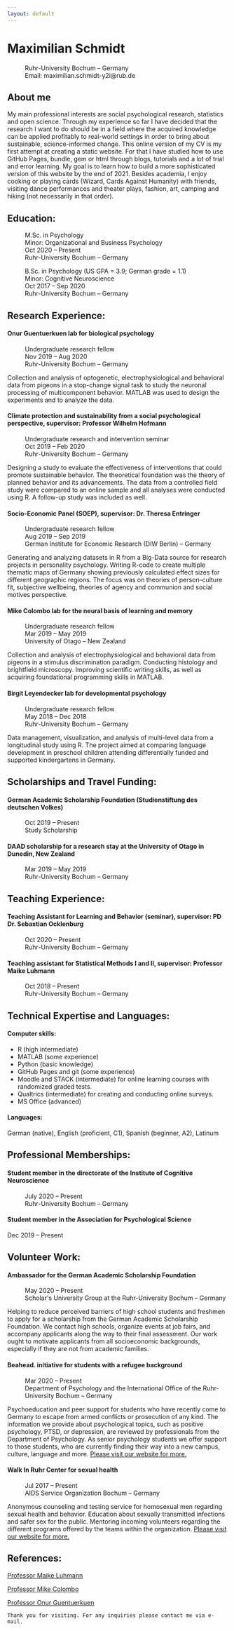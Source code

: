 ```yaml
---
layout: default
---
```


# Maximilian Schmidt

<dd>Ruhr-University Bochum – Germany</dd>
<dd>Email: maximilian.schmidt-y2i@rub.de</dd>

## About me

My main professional interests are social psychological research, statistics and open science. Through my experience so far I have decided that the research I want to do should be in a field where the acquired knowledge can be applied profitably to real-world settings in order to bring about sustainable, science-informed change.
This online version of my CV is my first attempt at creating a static website. For that I have studied how to use GitHub Pages, bundle, gem or html through blogs, tutorials and a lot of trial and error learning. My goal is to learn how to build a more sophisticated version of this website by the end of 2021.
Besides academia, I enjoy cooking or playing cards (Wizard, Cards Against Humanity) with friends, visiting dance performances and theater plays, fashion, art, camping and hiking (not necessarily in that order).

## Education:
<p>
<dd>M.Sc. in Psychology</dd>
<dd>Minor: Organizational and Business Psychology</dd>
<dd>Oct 2020 – Present</dd>
<dd>Ruhr-University Bochum – Germany</dd>
</p>

<p>
<dd>B.Sc. in Psychology (US GPA = 3.9; German grade = 1.1)</dd>
<dd>Minor: Cognitive Neuroscience</dd>
<dd>Oct 2017 – Sep 2020</dd>
<dd>Ruhr-University Bochum – Germany</dd>
</p>

## Research Experience:

#### Onur Guentuerkuen lab for biological psychology

<dd>Undergraduate research fellow</dd>
<dd>Nov 2019 – Aug 2020</dd>
<dd>Ruhr-University Bochum – Germany</dd>

Collection and analysis of optogenetic, electrophysiological and behavioral data from pigeons in a stop-change signal task to study the neuronal processing of multicomponent behavior. MATLAB was used to design the experiments and to analyze the data.

#### Climate protection and sustainability from a social psychological perspective, supervisor: Professor Wilhelm Hofmann

<dd>Undergraduate research and intervention seminar</dd>
<dd>Oct 2019 – Feb 2020</dd>
<dd>Ruhr-University Bochum – Germany</dd>

Designing a study to evaluate the effectiveness of interventions that could promote sustainable behavior. The theoretical foundation was the theory of planned behavior and its advancements. The data from a controlled field study were compared to an online sample and all analyses were conducted using R. A follow-up study was included as well.

#### Socio-Economic Panel (SOEP), supervisor: Dr. Theresa Entringer

<dd>Undergraduate research fellow</dd>
<dd>Aug 2019 – Sep 2019</dd>
<dd>German Institute for Economic Research (DIW Berlin) – Germany</dd>

Generating and analyzing datasets in R from a Big-Data source for research projects in personality psychology. Writing R-code to create multiple thematic maps of Germany showing previously calculated effect sizes for different geographic regions. The focus was on theories of person-culture fit, subjective wellbeing, theories of agency and communion and social motives perspective.

#### Mike Colombo lab for the neural basis of learning and memory

<dd>Undergraduate research fellow</dd>
<dd>Mar 2019 – May 2019</dd>
<dd>University of Otago – New Zealand</dd>

Collection and analysis of electrophysiological and behavioral data from pigeons in a stimulus discrimination paradigm. Conducting histology and brightfield microscopy. Improving scientific writing skills, as well as acquiring foundational programming skills in MATLAB.

#### Birgit Leyendecker lab for developmental psychology

<dd>Undergraduate research fellow</dd>
<dd>May 2018 – Dec 2018</dd>
<dd>Ruhr-University Bochum – Germany</dd>

Data management, visualization, and analysis of multi-level data from a longitudinal study using R. The project aimed at comparing language development in preschool children attending differentially funded and supported kindergartens in Germany.

## Scholarships and Travel Funding:

#### German Academic Scholarship Foundation (Studienstiftung des deutschen Volkes)

<dd>Oct 2019 – Present</dd>
<dd>Study Scholarship</dd>

#### DAAD scholarship for a research stay at the University of Otago in Dunedin, New Zealand

<dd>Mar 2019 – May 2019</dd>
<dd>Ruhr-University Bochum – Germany</dd>

## Teaching Experience:

#### Teaching Assistant for Learning and Behavior (seminar), supervisor: PD Dr. Sebastian Ocklenburg

<dd>Oct 2020 – Present</dd>
<dd>Ruhr-University Bochum – Germany</dd>

#### Teaching assistant for Statistical Methods I and II, supervisor: Professor Maike Luhmann

<dd>Oct 2018 – Present</dd>
<dd>Ruhr-University Bochum – Germany</dd>

## Technical Expertise and Languages:

#### Computer skills:
*   R (high intermediate)
*   MATLAB (some experience)
*   Python (basic knowledge)
*   GitHub Pages and git (some experience)
*   Moodle and STACK (intermediate) for online learning courses with randomized graded tests.
*   Qualtrics (intermediate) for creating and conducting online surveys.
*   MS Office (advanced)

#### Languages:
German (native), English (proficient, C1), Spanish (beginner, A2), Latinum

## Professional Memberships:

#### Student member in the directorate of the Institute of Cognitive Neuroscience

<dd>July 2020 – Present</dd>
<dd>Ruhr-University Bochum – Germany</dd>

#### Student member in the Association for Psychological Science
Dec 2019 – Present

## Volunteer Work:

#### Ambassador for the German Academic Scholarship Foundation

<dd>May 2020 – Present</dd>
<dd>Scholar's University Group at the Ruhr-University Bochum – Germany</dd>

Helping to reduce perceived barriers of high school students and freshmen to apply for a scholarship from the German Academic Scholarship Foundation. We contact high schools, organize events at job fairs, and accompany applicants along the way to their final assessment. Our work ought to motivate applicants from all socioeconomic backgrounds, especially if they are not from academic families.

#### Beahead. initiative for students with a refugee background

<dd>Mar 2020 – Present</dd>
<dd>Department of Psychology and the International Office of the Ruhr-University Bochum – Germany</dd>

Psychoeducation and peer support for students who have recently come to Germany to escape from armed conflicts or prosecution of any kind. The information we provide about psychological topics, such as positive psychology, PTSD, or depression, are reviewed by professionals from the Department of Psychology. As senior psychology students we offer support to those students, who are currently finding their way into a new campus, culture, language and more. [Please visit our website for more.](https://beaheadpsy.com/)

#### Walk In Ruhr Center for sexual health

<dd>Jul 2017 – Present</dd>
<dd>AIDS Service Organization Bochum – Germany</dd>

Anonymous counseling and testing service for homosexual men regarding sexual health and behavior. Education about sexually transmitted infections and safer sex for the public. Mentoring incoming volunteers regarding the different programs offered by the teams within the organization. [Please visit our website for more.](https://www.wir-ruhr.de/)

## References:

[Professor Maike Luhmann](http://www.pml.psy.rub.de/personen/index.html)

[Professor Mike Colombo](https://www.otago.ac.nz/psychology/staff/mikecolombo.html)

[Professor Onur Guentuerkuen](https://www.bio.psy.ruhr-uni-bochum.de/members.html)

```
Thank you for visiting. For any inquiries please contact me via e-mail.
```
